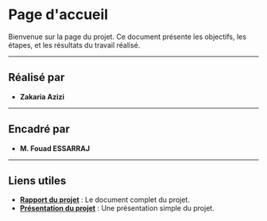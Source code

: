 
# **Page d'accueil**

Bienvenue sur la page du projet. Ce document présente les objectifs, les étapes, et les résultats du travail réalisé.

---

## **Réalisé par**  

- **Zakaria Azizi**

---

## **Encadré par**  

- **M. Fouad ESSARRAJ**

---

## **Liens utiles**  

- **[Rapport du projet](./Rapport/index.html)** : Le document complet du projet.  
- **[Présentation du projet](./Presentation/index.html)** : Une présentation simple du projet.

